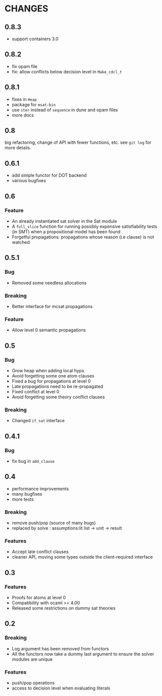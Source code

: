 # CHANGES

## 0.8.3

- support containers 3.0

## 0.8.2

- fix opam file
- fix: allow conflicts below decision level in `Make_cdcl_t`

## 0.8.1

- fixes in `Heap`
- package for `msat-bin`
- use `iter` instead of `sequence` in dune and opam files
- more docs

## 0.8

big refactoring, change of API with fewer functions, etc.
see `git log` for more details.

## 0.6.1

- add simple functor for DOT backend
- various bugfixes

## 0.6

### Feature

- An already instantiated sat solver in the Sat module
- A `full_slice` function for running possibly expensive satisfiability
  tests (in SMT) when a propositional model has been found
- Forgetful propagations: propagations whose reason (i.e clause) is not watched

## 0.5.1

### Bug

- Removed some needless allocations

### Breaking

- Better interface for mcsat propagations

### Feature

- Allow level 0 semantic propagations

## 0.5

### Bug

- Grow heap when adding local hyps
- Avoid forgetting some one atom clauses
- Fixed a bug for propagations at level 0
- Late propagations need to be re-propagated
- Fixed conflict at level 0
- Avoid forgetting some theory conflict clauses

### Breaking

- Changed `if_sat` interface

## 0.4.1

### Bug

- fix bug in `add_clause`

## 0.4

- performance improvements
- many bugfixes
- more tests

### Breaking

- remove push/pop (source of many bugs)
- replaced by solve : assumptions:lit list -> unit -> result

### Features

- Accept late conflict clauses
- cleaner API, moving some types outside the client-required interface

## 0.3

### Features

- Proofs for atoms at level 0
- Compatibility with ocaml >= 4.00
- Released some restrictions on dummy sat theories

## 0.2

### Breaking

- Log argument has been removed from functors
- All the functors now take a dummy last argument to ensure the solver modules are unique

### Features

- push/pop operations
- access to decision level when evaluating literals

